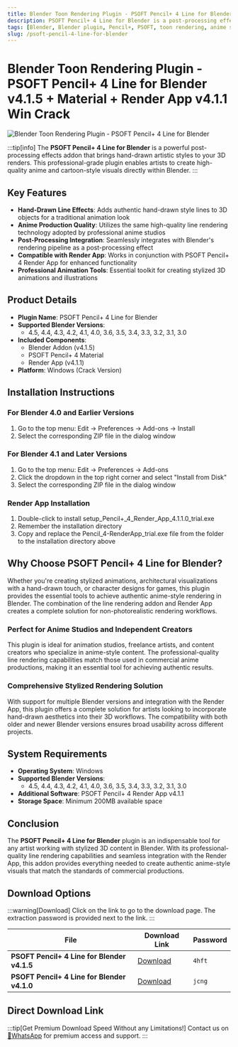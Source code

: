 ```yaml
---
title: Blender Toon Rendering Plugin - PSOFT Pencil+ 4 Line for Blender v4.1.5 + Material + Render App v4.1.1 Win Crack
description: PSOFT Pencil+ 4 Line for Blender is a post-processing effects addon that adds hand-drawn style lines to 3D objects. When used together with PSOFT Pencil+ 4 Render App, it enables easy utilization of high-quality lines adopted by many anime productions.
tags: [Blender, Blender plugin, Pencil+, PSOFT, toon rendering, anime style, 3D rendering, hand-drawn lines, cartoon shading, non-photorealistic rendering, NPR, Blender addon]
slug: /psoft-pencil-4-line-for-blender
---
```

<!--Above is frontmatter Part-generate depend on content meet Google Seo, you need to balance automation efficiency with Google’s core ranking factors—especially E-E-A-T (Experience, Expertise, Authoritativeness, Trustworthiness), -->

<!--First Part-This is Title -->
# Blender Toon Rendering Plugin - PSOFT Pencil+ 4 Line for Blender v4.1.5 + Material + Render App v4.1.1 Win Crack

<!--Second Part-This is First Banner -->
![Blender Toon Rendering Plugin - PSOFT Pencil+ 4 Line for Blender](https://www.gfxcamp.com/wp-content/uploads/2024/12/PSOFT-Pencil-4-Line-for-Blender.jpg)

:::tip[info]
The **PSOFT Pencil+ 4 Line for Blender** is a powerful post-processing effects addon that brings hand-drawn artistic styles to your 3D renders. This professional-grade plugin enables artists to create high-quality anime and cartoon-style visuals directly within Blender.
:::

## Key Features

- **Hand-Drawn Line Effects**: Adds authentic hand-drawn style lines to 3D objects for a traditional animation look
- **Anime Production Quality**: Utilizes the same high-quality line rendering technology adopted by professional anime studios
- **Post-Processing Integration**: Seamlessly integrates with Blender's rendering pipeline as a post-processing effect
- **Compatible with Render App**: Works in conjunction with PSOFT Pencil+ 4 Render App for enhanced functionality
- **Professional Animation Tools**: Essential toolkit for creating stylized 3D animations and illustrations

## Product Details

- **Plugin Name**: PSOFT Pencil+ 4 Line for Blender
- **Supported Blender Versions**: 
  - 4.5, 4.4, 4.3, 4.2, 4.1, 4.0, 3.6, 3.5, 3.4, 3.3, 3.2, 3.1, 3.0
- **Included Components**:
  - Blender Addon (v4.1.5)
  - PSOFT Pencil+ 4 Material
  - Render App (v4.1.1)
- **Platform**: Windows (Crack Version)

## Installation Instructions

### For Blender 4.0 and Earlier Versions
1. Go to the top menu: Edit → Preferences → Add-ons → Install
2. Select the corresponding ZIP file in the dialog window

### For Blender 4.1 and Later Versions
1. Go to the top menu: Edit → Preferences → Add-ons
2. Click the dropdown in the top right corner and select "Install from Disk"
3. Select the corresponding ZIP file in the dialog window

### Render App Installation
1. Double-click to install setup_Pencil+_4_Render_App_4.1.1.0_trial.exe
2. Remember the installation directory
3. Copy and replace the Pencil_4-RenderApp_trial.exe file from the folder to the installation directory above

## Why Choose PSOFT Pencil+ 4 Line for Blender?

Whether you're creating stylized animations, architectural visualizations with a hand-drawn touch, or character designs for games, this plugin provides the essential tools to achieve authentic anime-style rendering in Blender. The combination of the line rendering addon and Render App creates a complete solution for non-photorealistic rendering workflows.

### Perfect for Anime Studios and Independent Creators

This plugin is ideal for animation studios, freelance artists, and content creators who specialize in anime-style content. The professional-quality line rendering capabilities match those used in commercial anime productions, making it an essential tool for achieving authentic results.

### Comprehensive Stylized Rendering Solution

With support for multiple Blender versions and integration with the Render App, this plugin offers a complete solution for artists looking to incorporate hand-drawn aesthetics into their 3D workflows. The compatibility with both older and newer Blender versions ensures broad usability across different projects.

## System Requirements

- **Operating System**: Windows
- **Supported Blender Versions**: 
  - 4.5, 4.4, 4.3, 4.2, 4.1, 4.0, 3.6, 3.5, 3.4, 3.3, 3.2, 3.1, 3.0
- **Additional Software**: PSOFT Pencil+ 4 Render App v4.1.1
- **Storage Space**: Minimum 200MB available space

## Conclusion

The **PSOFT Pencil+ 4 Line for Blender** plugin is an indispensable tool for any artist working with stylized 3D content in Blender. With its professional-quality line rendering capabilities and seamless integration with the Render App, this addon provides everything needed to create authentic anime-style visuals that match the standards of commercial productions.

<!-- The Last Part-Download -->
## Download Options

:::warning[Download]
Click on the link to go to the download page. The extraction password is provided next to the link.
:::

| File                       | Download Link                                                              | Password |
| -------------------------- | -------------------------------------------------------------------------- | -------- |
| **PSOFT Pencil+ 4 Line for Blender v4.1.5** | [Download](https://pan.baidu.com/s/11i5V9sdCtAQ1flLfrviNqA?pwd=4hft) | `4hft`   |
| **PSOFT Pencil+ 4 Line for Blender v4.1.0** | [Download](https://pan.baidu.com/s/1QMtvKicUNG9V4XsMlx4hsA?pwd=jcng) | `jcng`   |

## Direct Download Link
:::tip[Get Premium Download Speed Without any Limitations!]
Contact us on [💬WhatsApp](https://wa.me/+8613237610083) for premium  access and support.
:::